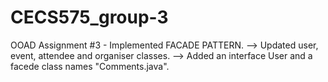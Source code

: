 # CECS575_group-3
OOAD 
Assignment #3 - Implemented FACADE PATTERN. 
  --> Updated user, event, attendee and organiser classes.
  --> Added an interface User and a facede class names "Comments.java".

